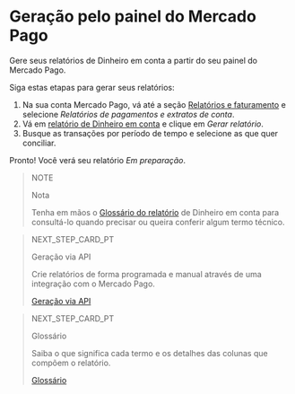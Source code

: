 # Geração pelo painel do Mercado Pago

Gere seus relatórios de Dinheiro em conta a partir do seu painel do Mercado Pago.

Siga estas etapas para gerar seus relatórios:

1. Na sua conta Mercado Pago, vá até a seção [Relatórios e faturamento](https://www.mercadopago.com.ar/balance/reports) e selecione *Relatórios de pagamentos e extratos de conta*.
1. Vá em [relatório de Dinheiro em conta](https://www.mercadopago.com.ar/settings/release-options) e clique em *Gerar relatório*.
1. Busque as transações por período de tempo e selecione as que quer conciliar.

Pronto! Você verá seu relatório *Em preparação*.

> NOTE
>
> Nota
>
> Tenha em mãos o [Glossário do relatório](https://www.mercadopago[FAKER][URL][DOMAIN]/developers/pt/guides/additional-content/reports/account-money/glossary) de Dinheiro em conta para consultá-lo quando precisar ou queira conferir algum termo técnico.

> NEXT_STEP_CARD_PT
>
> Geração via API
>
> Crie relatórios de forma programada e manual através de uma integração com o Mercado Pago.
>
> [Geração via API](https://www.mercadopago[FAKER][URL][DOMAIN]/developers/pt/guides/additional-content/reports/account-money/api)

> NEXT_STEP_CARD_PT
>
> Glossário
>
> Saiba o que significa cada termo e os detalhes das colunas que compõem o relatório.
>
> [Glossário](https://www.mercadopago[FAKER][URL][DOMAIN]/developers/pt/guides/additional-content/reports/account-money/glossary)